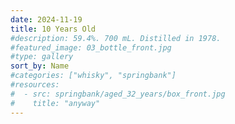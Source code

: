 ```yaml
---
date: 2024-11-19
title: 10 Years Old
#description: 59.4%. 700 mL. Distilled in 1978.
#featured_image: 03_bottle_front.jpg
#type: gallery
sort_by: Name
#categories: ["whisky", "springbank"]
#resources:
#  - src: springbank/aged_32_years/box_front.jpg
#    title: "anyway"
---
```

